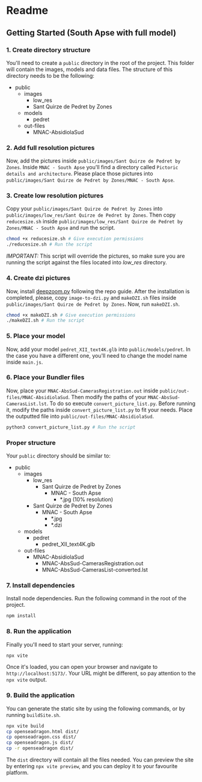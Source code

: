 # Readme

## Getting Started (South Apse with full model)

### 1. Create directory structure
You'll need to create a `public` directory in the root of the project. This folder will contain the images, models and data files. The structure of this directory needs to be the following:

- public
    - images
        - low_res
        - Sant Quirze de Pedret by Zones
    - models
        - pedret
    - out-files
        - MNAC-AbsidiolaSud

### 2. Add full resolution pictures
Now, add the pictures inside `public/images/Sant Quirze de Pedret by Zones`. Inside `MNAC - South Apse` you'll find a directory called `Pictoric details and architecture`. Please place those pictures into `public/images/Sant Quirze de Pedret by Zones/MNAC - South Apse`.

### 3. Create low resolution pictures
Copy your `public/images/Sant Quirze de Pedret by Zones` into `public/images/low_res/Sant Quirze de Pedret by Zones`. Then copy `reducesize.sh` inside `public/images/low_res/Sant Quirze de Pedret by Zones/MNAC - South Apse` and run the script.

```bash
chmod +x reducesize.sh # Give execution permissions
./reducesize.sh # Run the script
```

*IMPORTANT:* This script will override the pictures, so make sure you are running the script against the files located into *low_res* directory.

### 4. Create dzi pictures
Now, install [deepzoom.py](https://github.com/openzoom/deepzoom.py) following the repo guide. After the installation is completed, please, copy `image-to-dzi.py` and `makeDZI.sh` files inside `public/images/Sant Quirze de Pedret by Zones`. Now, run `makeDZI.sh`.

```bash
chmod +x makeDZI.sh # Give execution permissions
./makeDZI.sh # Run the script
```

### 5. Place your model
Now, add your model `pedret_XII_text4K.glb` into `public/models/pedret`. In the case you have a different one, you'll need to change the model name inside `main.js`.

### 6. Place your Bundler files
Now, place your `MNAC-AbsSud-CamerasRegistration.out` inside `public/out-files/MNAC-AbsidiolaSud`. Then modify the paths of your `MNAC-AbsSud-CamerasList.lst`. To do so execute `convert_picture_list.py`. Before running it, modify the paths inside `convert_picture_list.py` to fit your needs. Place the outputted file into `public/out-files/MNAC-AbsidiolaSud`.

```bash
python3 convert_picture_list.py # Run the script
```

### Proper structure
Your `public` directory should be similar to:

- public
    - images
        - low_res
            - Sant Quirze de Pedret by Zones
                - MNAC - South Apse
                    - *.jpg (10% resolution)
        - Sant Quirze de Pedret by Zones
            - MNAC - South Apse
                - *.jpg
                - *.dzi
    - models
        - pedret
            - pedret_XII_text4K.glb
    - out-files
        - MNAC-AbsidiolaSud
            - MNAC-AbsSud-CamerasRegistration.out
            - MNAC-AbsSud-CamerasList-converted.lst

### 7. Install dependencies
Install node dependencies. Run the following command in the root of the project.

```bash
npm install
```

### 8. Run the application
Finally you'll need to start your server, running:

```bash
npx vite
```

Once it's loaded, you can open your browser and navigate to `http://localhost:5173/`. Your URL might be different, so pay attention to the `npx vite` output.

### 9. Build the application
You can generate the static site by using the following commands, or by running `buildSite.sh`.

```bash
npx vite build
cp openseadragon.html dist/
cp openseadragon.css dist/
cp openseadragon.js dist/
cp -r openseadragon dist/
```

The `dist` directory will contain all the files needed.
You can preview the site by entering `npx vite preview`, and you can deploy it to your favourite platform.